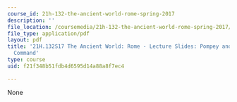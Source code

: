 ```yaml
---
course_id: 21h-132-the-ancient-world-rome-spring-2017
description: ''
file_location: /coursemedia/21h-132-the-ancient-world-rome-spring-2017/f21f348b51fdb4d6595d14a88a8f7ec4_MIT21H_132S17_Pompey.pdf
file_type: application/pdf
layout: pdf
title: '21H.132S17 The Ancient World: Rome - Lecture Slides: Pompey and the Special
  Command'
type: course
uid: f21f348b51fdb4d6595d14a88a8f7ec4

---
```

None